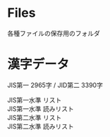 
# Files 

各種ファイルの保存用のフォルダ


# 漢字データ

JIS第一 2965字 / JID第二 3390字

JIS第一水準 リスト <br>
JIS第一水準 読みリスト <br>
JIS第二水準 リスト <br>
JIS第二水準 読みリスト

